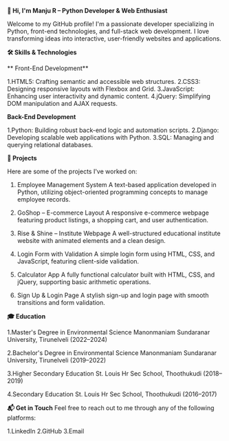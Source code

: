 **👋 Hi, I'm Manju R – Python Developer & Web Enthusiast**

Welcome to my GitHub profile! I'm a passionate developer specializing in Python, front-end technologies, and full-stack web development. I love transforming ideas into interactive, user-friendly websites and applications.

**🛠️ Skills & Technologies**

** Front-End Development**

1.HTML5: Crafting semantic and accessible web structures.
2.CSS3: Designing responsive layouts with Flexbox and Grid.
3.JavaScript: Enhancing user interactivity and dynamic content.
4.jQuery: Simplifying DOM manipulation and AJAX requests.

**Back-End Development**

1.Python: Building robust back-end logic and automation scripts.
2.Django: Developing scalable web applications with Python.
3.SQL: Managing and querying relational databases.



**🚀 Projects**

Here are some of the projects I've worked on:

1. Employee Management System
A text-based application developed in Python, utilizing object-oriented programming concepts to manage employee records.

2. GoShop – E-commerce Layout
A responsive e-commerce webpage featuring product listings, a shopping cart, and user authentication.

3. Rise & Shine – Institute Webpage
A well-structured educational institute website with animated elements and a clean design.

4. Login Form with Validation
A simple login form using HTML, CSS, and JavaScript, featuring client-side validation.

5. Calculator App
A fully functional calculator built with HTML, CSS, and jQuery, supporting basic arithmetic operations.

6. Sign Up & Login Page
A stylish sign-up and login page with smooth transitions and form validation.

**🎓 Education**

1.Master's Degree in Environmental Science
Manonmaniam Sundaranar University, Tirunelveli (2022–2024)

2.Bachelor's Degree in Environmental Science
Manonmaniam Sundaranar University, Tirunelveli (2019–2022)

3.Higher Secondary Education
St. Louis Hr Sec School, Thoothukudi (2018–2019)

4.Secondary Education
St. Louis Hr Sec School, Thoothukudi (2016–2017)

**📬 Get in Touch**
Feel free to reach out to me through any of the following platforms:

1.LinkedIn
2.GitHub
3.Email



